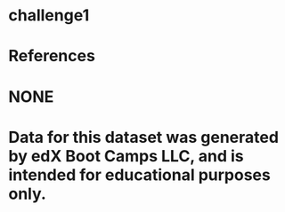 # challenge1

# References
#  NONE 
# Data for this dataset was generated by edX Boot Camps LLC, and is intended for educational purposes only.
